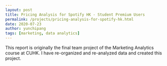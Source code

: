 ```yaml
---
layout: post
title: Pricing Analysis for Spotify HK - Student Premium Users
permalink: /projects/pricing-analysis-for-spotify-hk.html
date: 2020-07-23
author: yunchipang
tags: [marketing, data analytics]
---
```

This report is originally the final team project of the Marketing Analytics course at CUHK. I have re-organized and re-analyzed data and created this project.
